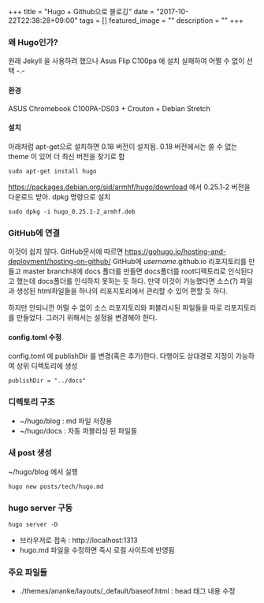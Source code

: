 +++
title = "Hugo + Github으로 블로깅"
date = "2017-10-22T22:38:28+09:00"
tags = []
featured_image = ""
description = ""
+++
### 왜 Hugo인가?
원래 Jekyll 을 사용하려 했으나 Asus Flip C100pa 에 설치 실패하여 어쩔 수 없이 선택 -.-

#### 환경
ASUS Chromebook C100PA-DS03 + Crouton + Debian Stretch

#### 설치
아래처럼 apt-get으로 설치하면 0.18 버전이 설치됨. 0.18  버전에서는 쓸 수 없는 theme 이 있어 더 최신 버전을 찾기로 함
    
    sudo apt-get install hugo 
    
https://packages.debian.org/sid/armhf/hugo/download 에서 0.25.1-2 버전을 다운로드 받아. dpkg 명령으로 설치
    
    sudo dpkg -i hugo_0.25.1-2_armhf.deb
    
### GitHub에 연결
이것이 쉽지 않다. GitHub문서에 따르면 https://gohugo.io/hosting-and-deployment/hosting-on-github/ 
GitHub에  *username*.github.io 리포지토리를 만들고 master branch내에 docs 폴더를 만들면 docs폴더를 root디렉토리로 
인식된다고 했는데 docs폴더를 인식하지 못하는 듯 하다. 만약 이것이 가능했다면 소스(?) 파일과 생성된 html파일들을 하나의 리포지토리에서 관리할 수 있어 편할 듯 하다.

하지만 안되니깐 어떨 수 없이 소스 리포지토리와 퍼블리시된 파일들을 따로 리포지토리를 만들었다. 그러기 위해서는 설정을 변경해야 한다.
#### config.toml 수정
config.toml 에 publishDir 를 변경(혹은 추가)한다. 
다행이도 상대경로 지정이 가능하여 상위 디렉토리에 생성

    publishDir = "../docs"

### 디렉토리 구조
+ ~/hugo/blog : md 파일 저장용
+ ~/hugo/docs : 자동 퍼블리싱 된 파일들 

### 새  post 생성
~/hugo/blog 에서 실행

    hugo new posts/tech/hugo.md

### hugo server 구동
    hugo server -D
+ 브라우저로 접속 : http://localhost:1313
+ hugo.md 파일을 수정하면 즉시 로컬 사이트에 반영됨

### 주요 파일들
+ ./themes/ananke/layouts/_default/baseof.html : head 태그 내용 수정
